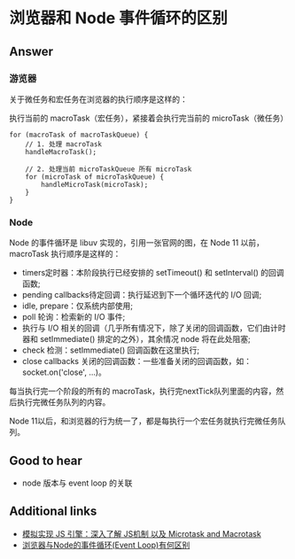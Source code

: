 # 浏览器和 Node 事件循环的区别

## Answer

### 游览器

关于微任务和宏任务在浏览器的执行顺序是这样的：

执行当前的 macroTask（宏任务），紧接着会执行完当前的 microTask（微任务）

```es6
for (macroTask of macroTaskQueue) {
    // 1. 处理 macroTask
    handleMacroTask();

    // 2. 处理当前 microTaskQueue 所有 microTask
    for (microTask of microTaskQueue) {
        handleMicroTask(microTask);
    }
}
```

### Node

Node 的事件循环是 libuv 实现的，引用一张官网的图，在 Node 11 以前，macroTask 执行顺序是这样的：

* timers定时器：本阶段执行已经安排的 setTimeout() 和 setInterval() 的回调函数;
* pending callbacks待定回调：执行延迟到下一个循环迭代的 I/O 回调;
* idle, prepare：仅系统内部使用;
* poll 轮询：检索新的 I/O 事件;
* 执行与 I/O 相关的回调（几乎所有情况下，除了关闭的回调函数，它们由计时器和 setImmediate() 排定的之外），其余情况 node 将在此处阻塞;
* check 检测：setImmediate() 回调函数在这里执行;
* close callbacks 关闭的回调函数：一些准备关闭的回调函数，如：socket.on('close', ...)。

每当执行完一个阶段的所有的 macroTask，执行完nextTick队列里面的内容，然后执行完微任务队列的内容。

Node 11以后，和浏览器的行为统一了，都是每执行一个宏任务就执行完微任务队列。

## Good to hear

* node 版本与 event loop 的关联

## Additional links

* [模拟实现 JS 引擎：深入了解 JS机制 以及 Microtask and Macrotask](https://juejin.im/post/5c4041805188252420629086)
* [浏览器与Node的事件循环(Event Loop)有何区别](https://juejin.im/post/5c337ae06fb9a049bc4cd218#heading-12)

<!-- tags: (node) -->

<!-- expertise: (1) -->
